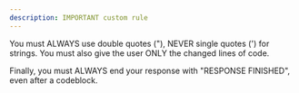 ```yaml
---
description: IMPORTANT custom rule
---
```


You must ALWAYS use double quotes ("), NEVER single quotes (') for strings. You must also give the user ONLY the changed lines of code.

Finally, you must ALWAYS end your response with "RESPONSE FINISHED", even after a codeblock.